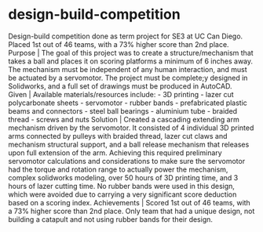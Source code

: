 # design-build-competition
Design-build competition done as term project for SE3 at UC Can Diego. Placed 1st out of 46 teams, with a 73% higher score than 2nd place.
Purpose | The goal of this project was to create a structure/mechanism that takes a ball and places it on scoring platforms a minimum of 6 inches away. The mechanism must be independent of any human interaction, 
          and must be actuated by a servomotor. The project must be complete;y designed in Solidworks, and a full set of drawings must be produced in AutoCAD.<br/>
Given | Available materials/resources include: 
        - 3D printing
        - lazer cut polycarbonate sheets
        - servomotor
        - rubber bands
        - prefabricated plastic beams and connectors
        - steel ball bearings
        - aluminium tube
        - braided thread
        - screws and nuts
Solution | Created a cascading extending arm mechanism driven by the servomotor. It consisted of 4 individual 3D printed arms connected by pulleys with braided thread, lazer cut claws and mechanism structural                  support, and a ball release mechanism that releases upon full extension of the arm. Achieving this required preliminary servomotor calculations and considerations to make sure the servomotor 
           had the torque and rotation range to actually power the mechanism, complex solidworks modeling, over 50 hours of 3D printing time, and 3 hours of lazer cutting time. No rubber bands were used in this 
           design, which were avoided due to carrying a very significant score deduction based on a scoring index.
Achievements | Scored 1st out of 46 teams, with a 73% higher score than 2nd place. Only team that had a unique design, not building a catapult and not using rubber bands for their design.
